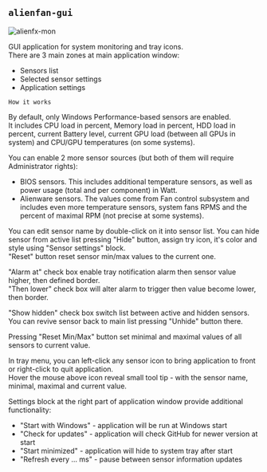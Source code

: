 ## `alienfan-gui`

![alienfx-mon](https://github.com/T-Troll/alienfx-tools/blob/master/Doc/img/mon.png?raw=true)

GUI application for system monitoring and tray icons.  
There are 3 main zones at main application window:
- Sensors list
- Selected sensor settings
- Application settings

```
How it works
```

By default, only Windows Performance-based sensors are enabled.  
It includes CPU load in percent, Memory load in percent, HDD load in percent, current Battery level, current GPU load (between all GPUs in system) and CPU/GPU temperatures (on some systems).

You can enable 2 more sensor sources (but both of them will require Administrator rights):
- BIOS sensors. This includes additional temperature sensors, as well as power usage (total and per component) in Watt.
- Alienware sensors. The values come from Fan control subsystem and includes even more temperature sensors, system fans RPMS and the percent of maximal RPM (not precise at some systems).

You can edit sensor name by double-click on it into sensor list.
You can hide sensor from active list pressing "Hide" button, assign try icon, it's color and style using "Sensor settings" block.  
"Reset" button reset sensor min/max values to the current one.

"Alarm at" check box enable tray notification alarm then sensor value higher, then defined border.  
"Then lower" check box will alter alarm to trigger then value become lower, then border.  

"Show hidden" check box switch list between active and hidden sensors. You can revive sensor back to main list pressing "Unhide" button there.

Pressing "Reset Min/Max" button set minimal and maximal values of all sensors to current value.

In tray menu, you can left-click any sensor icon to bring application to front or right-click to quit application.  
Hover the mouse above icon reveal small tool tip - with the sensor name, minimal, maximal and current value.

Settings block at the right part of application window provide additional functionality:
- "Start with Windows" - application will be run at Windows start
- "Check for updates" - application will check GitHub for newer version at start
- "Start minimized" - application will hide to system tray after start
- "Refresh every ... ms" - pause between sensor information updates


